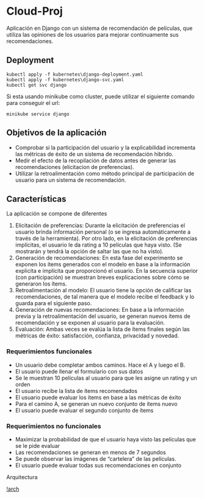 # Cloud-Proj

Aplicación en Django con un sistema de recomendación de películas, que utiliza las opiniones de los usuarios para mejorar continuamente sus recomendaciones.


## Deployment

```
kubectl apply -f kubernetes\django-deployment.yaml
kubectl apply -f kubernetes\django-svc.yaml
kubectl get svc django
```

Si esta usando minikube como cluster, puede utilizar el siguiente comando para conseguir el url:

```
minikube service django
```

## Objetivos de la aplicación

- Comprobar si la participación del usuario y la explicabilidad incrementa las métricas de éxito de un sistema de recomendación hibrido. 
- Medir el efecto de la recopilación de datos antes de generar las recomendaciones (elicitacion de preferencias).
- Utilizar la retroalimentación como método principal de participación de usuario para un sistema de recomendación. 

## Características

La aplicación se compone de diferentes 

1.	Elicitación de preferencias: Durante la elicitación de preferencias el usuario brinda información personal (o se ingresa automáticamente a través de la herramienta). Por otro lado, en la elicitación de preferencias implícitas, el usuario le da rating a 10 películas que haya visto. (Se mostrarán y tendrá la opción de saltar las que no ha visto).
2.	Generación de recomendaciones: En esta fase del experimento se exponen los ítems generados con el modelo en base a la información explicita e implícita que proporcionó el usuario. En la secuencia superior (con participación) se muestran breves explicaciones sobre cómo se generaron los ítems. 
3.	Retroalimentación al modelo: El usuario tiene la opción de calificar las recomendaciones, de tal manera que el modelo recibe el feedback y lo guarda para el siguiente paso.
4.	Generación de nuevas recomendaciones: En base a la información previa y la retroalimentación del usuario, se generan nuevos ítems de recomendación y se exponen al usuario para la evaluación.
5.	Evaluación: Ambas veces se evalúa la lista de ítems finales según las métricas de éxito: satisfacción, confianza, privacidad y novedad. 


### Requerimientos funcionales

- Un usuario debe completar ambos caminos. Hace el A y luego el B.
- El usuario puede llenar el formulario con sus datos
- Se le muestran 10 películas al usuario para que les asigne un rating y un orden
- El usuario recibe la lista de ítems recomendados
- El usuario puede evaluar los ítems en base a las métricas de éxito
- Para el camino A, se generan un nuevo conjunto de ítems nuevo
- El usuario puede evaluar el segundo conjunto de ítems

### Requerimientos no funcionales

- Maximizar la probabilidad de que el usuario haya visto las películas que se le pide evaluar
- Las recomendaciones se generan en menos de 7 segundos
- Se puede observar las imágenes de “cartelera” de las películas.
- El usuario puede evaluar todas sus recomendaciones en conjunto

Arquitectura

[!arch](images/arch.png)

